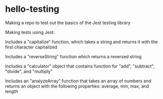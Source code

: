 # hello-testing
Making a repo to test out the basics of the Jest testing library

Making tests using Jest:

Includes a "capitalize" function, which takes a string and returns it with the first character capitalized

Includes a "reverseString" function which returns a reversed string

Includes a "calculator" object that contains function for "add", "subtract", "divide", and "multiply"

Includes an "analyzeArray" function that takes an array of numbers and returns an object with the following properties: average, min, max, and length
